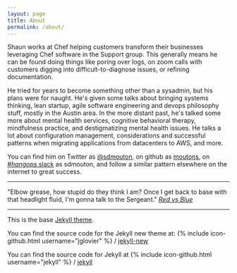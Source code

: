 ```yaml
---
layout: page
title: About
permalink: /about/
---
```


Shaun works at Chef helping customers transform their businesses leveraging Chef software in the Support group. This generally means he can be found doing things like poring over logs, on zoom calls with customers digging into difficult-to-diagnose issues, or refining documentation.

He tried for years to become something other than a sysadmin, but his plans were for naught. He's given some talks about bringing systems thinking, lean startup, agile software engineering and devops philosophy stuff, mostly in the Austin area. In the more distant past, he's talked some more about mental health services, cognitive behavioral therapy, mindfulness practice, and destigmatizing mental health issues. He talks a lot about configuration management, considerations and successful patterns when migrating applications from datacenters to AWS, and more.

You can find him on Twitter as [@sdmouton](https://twitter.com/sdmouton), on github as [moutons](https://github.com/moutons), on [#_hangops_ slack](http://signup.hangops.com/) as sdmouton, and follow a similar pattern elsewhere on the internet to great success.

---

"Elbow grease, how stupid do they think I am? Once I get back to base with that headlight fluid, I'm gonna talk to the Sergeant."
*[Red vs Blue](http://roostertooths.com/transcripts.php?eid=3)*

---

This is the base [Jekyll theme](http://jekyllrb.com/).

You can find the source code for the Jekyll new theme at:
{% include icon-github.html username="jglovier" %} /
[jekyll-new](https://github.com/jglovier/jekyll-new)

You can find the source code for Jekyll at
{% include icon-github.html username="jekyll" %} /
[jekyll](https://github.com/jekyll/jekyll)
